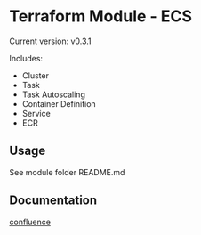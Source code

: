 # Terraform Module - ECS

Current version: v0.3.1

Includes:

* Cluster
* Task
* Task Autoscaling
* Container Definition
* Service
* ECR

## Usage

See module folder README.md

## Documentation

[confluence](https://ohpendev.atlassian.net/wiki/spaces/CCE/pages/2062320795/Terraform+Modules)
